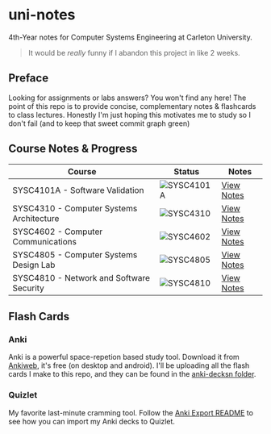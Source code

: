 # uni-notes

4th-Year notes for Computer Systems Engineering at Carleton University.

> It would be *really* funny if I abandon this project in like 2 weeks.

## Preface

Looking for assignments or labs answers? You won't find any here! The point of this repo is to provide concise, complementary notes & flashcards to class lectures. Honestly I'm just hoping this motivates me to study so I don't fail (and to keep that sweet commit graph green)

## Course Notes & Progress

| Course | Status | Notes |
|--------|--------|-------|
| SYSC4101A - Software Validation | ![SYSC4101A](https://img.shields.io/badge/notes-out%20of%20date-red?style=flat-square) | [View Notes](sysc-4101/sysc4101-notes.md) |
| SYSC4310 - Computer Systems Architecture | ![SYSC4310](https://img.shields.io/badge/notes-out%20of%20date-red?style=flat-square) | [View Notes](sysc-4310/sysc4310-notes.md) |
| SYSC4602 - Computer Communications | ![SYSC4602](https://img.shields.io/badge/notes-out%20of%20date-red?style=flat-square) | [View Notes](sysc-4602/sysc4602-notes.md) |
| SYSC4805 - Computer Systems Design Lab | ![SYSC4805](https://img.shields.io/badge/notes-out%20of%20date-red?style=flat-square) | [View Notes](sysc-4805/sysc4805-notes.md) |
| SYSC4810 - Network and Software Security | ![SYSC4810](https://img.shields.io/badge/notes-out%20of%20date-red?style=flat-square) | [View Notes](sysc-4810/sysc4810-notes.md) |

## Flash Cards

### Anki

Anki is a powerful space-repetion based study tool. Download it from [Ankiweb](https://apps.ankiweb.net/#downloads), it's free (on desktop and android). I'll be uploading all the flash cards I make to this repo, and they can be found in the [anki-decksn folder](flashcards/anki-decks/).

### Quizlet

My favorite last-minute cramming tool. Follow the [Anki Export README](flashcards/ANKI_EXPORT_README.md#importing-to-quizlet) to see how you can import my Anki decks to Quizlet.


